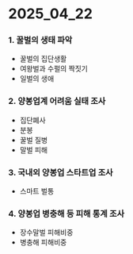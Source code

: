 # 2025_04_22

### 1. 꿀벌의 생태 파악
- 꿀벌의 집단생활
- 여왕벌과 수펄의 짝짓기
- 일벌의 생애 

### 2. 양봉업계 어려움 실태 조사
- 집단폐사
- 분봉
- 꿀벌 질병
- 말벌 피해

### 3. 국내외 양봉업 스타트업 조사
- 스마트 벌통

### 4. 양봉업 병충해 등 피해 통계 조사
- 장수말벌 피해비중
- 병충해 피해비중
